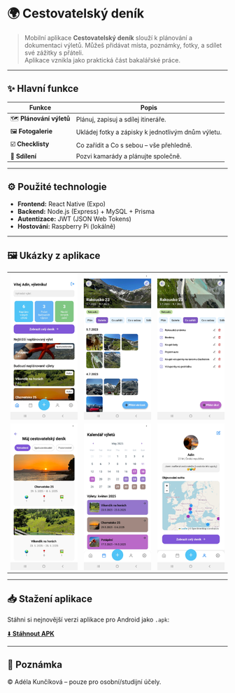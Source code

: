# 🌍 Cestovatelský deník

> Mobilní aplikace **Cestovatelský deník** slouží k plánování a dokumentaci výletů. Můžeš přidávat místa, poznámky, fotky, a sdílet své zážitky s přáteli.  
> Aplikace vznikla jako praktická část bakalářské práce.

---

## ✨ Hlavní funkce

| Funkce             | Popis |
|--------------------|-------|
| 🗺️ **Plánování výletů** | Plánuj, zapisuj a sdílej itineráře. |
| 🖼️ **Fotogalerie**       | Ukládej fotky a zápisky k jednotlivým dnům výletu. |
| ☑️ **Checklisty**        | Co zařídit a Co s sebou – vše přehledně. |
| 👥 **Sdílení**           | Pozvi kamarády a plánujte společně. |

---

## ⚙️ Použité technologie

- **Frontend:** React Native (Expo)
- **Backend:** Node.js (Express) + MySQL + Prisma
- **Autentizace:** JWT (JSON Web Tokens)
- **Hostování:** Raspberry Pi (lokálně)

---

## 🖼️ Ukázky z aplikace

| | | |
|:-:|:-:|:-:|
| ![](screenshots/Screen8.jpg) | ![](screenshots/Screen2.jpg) | ![](screenshots/Screen3.jpg) |
| ![](screenshots/Screen5.jpg) | ![](screenshots/Screen6.jpg) | ![](screenshots/Screen7.jpg) |

---

## 📥 Stažení aplikace

Stáhni si nejnovější verzi aplikace pro Android jako `.apk`:

[⬇️ **Stáhnout APK**](https://littlebunny.fun/cestovatelsky-denik.apk)

---

## 📝 Poznámka
 
© Adéla Kunčíková – pouze pro osobní/studijní účely.